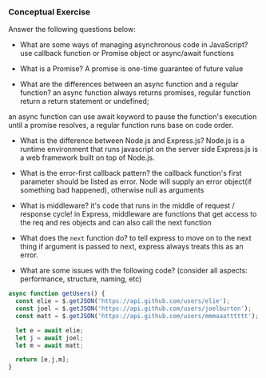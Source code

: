 ### Conceptual Exercise

Answer the following questions below:

- What are some ways of managing asynchronous code in JavaScript?
use callback function or Promise object or async/await functions 

- What is a Promise?
A promise is one-time guarantee of future value

- What are the differences between an async function and a regular function?
an async function always returns promises, regular function return a return statement or undefined;

an async function can use await keyword to pause the function's execution until a promise resolves, a regular function runs base on code order.

- What is the difference between Node.js and Express.js?
Node.js is a runtime environment that runs javascript on the server side
Express.js is a web framework built on top of Node.js.

- What is the error-first callback pattern?
the callback function's first parameter should be listed as error. Node will supply an error object(if something bad happened), otherwise null as arguments

- What is middleware?
it's code that runs in the middle of request / response cycle!
in Express, middleware are functions that get access to the req and res objects and can also call the next function

- What does the `next` function do?
to tell express to move on to the next thing
if argument is passed to next, express always treats this as an error.

- What are some issues with the following code? (consider all aspects: performance, structure, naming, etc)

```js
async function getUsers() {
  const elie = $.getJSON('https://api.github.com/users/elie');
  const joel = $.getJSON('https://api.github.com/users/joelburton');
  const matt = $.getJSON('https://api.github.com/users/mmmaaatttttt');

  let e = await elie;
  let j = await joel;
  let m = await matt;

  return [e,j,m];
}
```
